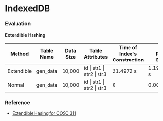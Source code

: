 # IndexedDB



### Evaluation

#### Extendible Hashing

| Method     | Table Name | Data Size | Table Attributes           | Time of Index's Construction | Time of Program's Execution    |
| ---------- | ---------- | --------- | -------------------------- | ---------------------------- | ------------------------------ |
| Extendible | gen_data   | 10,000    | id \| str1 \| str2 \| str3 | 21.4972 s                    | 1.1921*10^{-5} s               |
| Normal     | gen_data   | 10,000    | id \| str1 \| str2 \| str3 | 0                            | 0.0063 s                       |



### Reference

- [Extendible Hasing for COSC 311](https://emunix.emich.edu/~shaynes/Papers/ExtendibleHashing/extendibleHashing.html)
